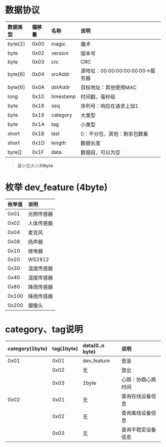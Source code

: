 # 数据协议

| 数据类型 | 偏移量 | 名称 | 说明 |
|:---|:---|:---|:---|
|byte[2]|0x00|magic|魔术|
|byte|0x02|version|版本号|
|byte|0x03|crc|CRC|
|byte[6]|0x04|srcAddr|源地址：00:00:00:00:00:00->服务器|
|byte[6]|0x0A|dstAddr|目标地址：其他使用MAC|
|long|0x10|timestamp|时间戳，毫秒级|
|byte|0x18|seq|序列号：响应在请求上加1|
|byte|0x19|category|大类型|
|byte|0x1A|tag|小类型|
|short|0x1B|last|0：不分包，其他：剩余包数量|
|short|0x1D|length|数据长度|
|byte[]|0x1F|data|数据段，可以为空|

> 最小包大小**31byte**

# 枚举 dev_feature (4byte)
|枚举值|说明|
|:---|:---|
|0x01|光照传感器|
|0x02|人体传感器|
|0x04|麦克风|
|0x08|扬声器|
|0x10|继电器|
|0x20|WS2812|
|0x30|温度传感器|
|0x40|湿度传感器|
|0x80|降雨传感器|
|0x100|降雨传感器|
|0x200|摄像头|


# category、tag说明
|category(1byte)|tag(1byte)|data(0..n byte)|说明|
|:---|:---|:---|:---|
|0x01|0x01|dev_feature|登录|
||0x02|无|登出|
||0x03|1byte|心跳：协商心跳时间|
|0x02|0x01|无|查询在线设备信息|
||0x02|无|查询离线设备信息|
||0x03|无|查询不稳定设备信息|